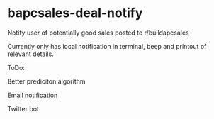 # bapcsales-deal-notify
Notify user of potentially good sales posted to r/buildapcsales

Currently only has local notification in terminal, beep and printout of relevant details.

ToDo:

Better prediciton algorithm

Email notification

Twitter bot
